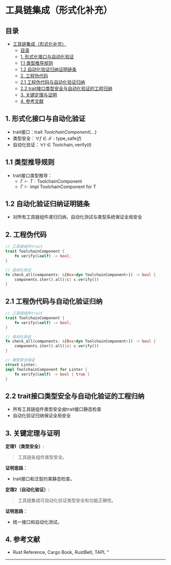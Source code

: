 ﻿# 工具链集成（形式化补充）

## 目录

- [工具链集成（形式化补充）](#工具链集成形式化补充)
  - [目录](#目录)
  - [1. 形式化接口与自动化验证](#1-形式化接口与自动化验证)
  - [1.1 类型推导规则](#11-类型推导规则)
  - [1.2 自动化验证归纳证明链条](#12-自动化验证归纳证明链条)
  - [2. 工程伪代码](#2-工程伪代码)
  - [2.1 工程伪代码与自动化验证归纳](#21-工程伪代码与自动化验证归纳)
  - [2.2 trait接口类型安全与自动化验证的工程归纳](#22-trait接口类型安全与自动化验证的工程归纳)
  - [3. 关键定理与证明](#3-关键定理与证明)
  - [4. 参考文献](#4-参考文献)

## 1. 形式化接口与自动化验证

- trait接口：$\text{trait } ToolchainComponent \{ ... \}$
- 类型安全：$\forall f \in \mathcal{F}: \text{type\_safe}(f)$
- 自动化验证：$\forall t \in \text{Toolchain}, \text{verify}(t)$

## 1.1 类型推导规则

- trait接口类型推导：
  - $\Gamma \vdash T: \text{ToolchainComponent}$
  - $\Gamma \vdash \text{impl ToolchainComponent for T}$

## 1.2 自动化验证归纳证明链条

- 对所有工具链组件递归归纳，自动化测试与类型系统保证全局安全

## 2. 工程伪代码

```rust
// 工具链组件trait
trait ToolchainComponent {
    fn verify(&self) -> bool;
}

// 自动化验证
fn check_all(components: &[Box<dyn ToolchainComponent>]) -> bool {
    components.iter().all(|c| c.verify())
}
```

## 2.1 工程伪代码与自动化验证归纳

```rust
// 工具链组件trait
trait ToolchainComponent {
    fn verify(&self) -> bool;
}

// 自动化验证
fn check_all(components: &[Box<dyn ToolchainComponent>]) -> bool {
    components.iter().all(|c| c.verify())
}

// 类型安全保证
struct Linter;
impl ToolchainComponent for Linter {
    fn verify(&self) -> bool { true }
}
```

## 2.2 trait接口类型安全与自动化验证的工程归纳

- 所有工具链组件类型安全由trait接口静态检查
- 自动化验证归纳保证全局安全

## 3. 关键定理与证明

**定理1（类型安全）**:
> 工具链各组件类型安全。

**证明思路**：

- trait接口和泛型约束静态检查。

**定理2（自动化验证）**:
> 工具链集成可自动化验证类型安全和功能正确性。

**证明思路**：

- 统一接口和自动化测试。

## 4. 参考文献

- Rust Reference, Cargo Book, RustBelt, TAPL
"

---
